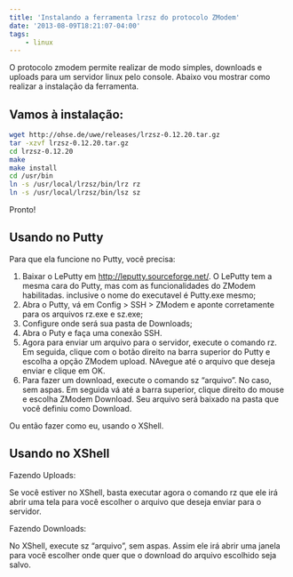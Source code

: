 ```yaml
---
title: 'Instalando a ferramenta lrzsz do protocolo ZModem'
date: '2013-08-09T18:21:07-04:00'
tags:
    - linux
---
```


O protocolo zmodem permite realizar de modo simples, downloads e uploads para um servidor linux pelo console. Abaixo vou mostrar como realizar a instalação da ferramenta.

## Vamos à instalação:

```bash
wget http://ohse.de/uwe/releases/lrzsz-0.12.20.tar.gz  
tar -xzvf lrzsz-0.12.20.tar.gz  
cd lrzsz-0.12.20  
make  
make install  
cd /usr/bin  
ln -s /usr/local/lrzsz/bin/lrz rz  
ln -s /usr/local/lrzsz/bin/lsz sz
```

Pronto!

## Usando no Putty

Para que ela funcione no Putty, você precisa:

1. Baixar o LePutty em <http://leputty.sourceforge.net/>. O LePutty tem a mesma cara do Putty, mas com as funcionalidades do ZModem habilitadas. inclusive o nome do executavel é Putty.exe mesmo;  
2. Abra o Putty, vá em Config > SSH > ZModem e aponte corretamente para os arquivos rz.exe e sz.exe;  
3. Configure onde será sua pasta de Downloads;  
4. Abra o Puty e faça uma conexão SSH.  
5. Agora para enviar um arquivo para o servidor, execute o comando rz. Em seguida, clique com o botão direito na barra superior do Putty e escolha a opção ZModem upload. NAvegue até o arquivo que deseja enviar e clique em OK.  
6. Para fazer um download, execute o comando sz “arquivo”. No caso, sem aspas. Em seguida vá até a barra superior, clique direito do mouse e escolha ZModem Download. Seu arquivo será baixado na pasta que você definiu como Download.

Ou então fazer como eu, usando o XShell.

## Usando no XShell

Fazendo Uploads:

Se você estiver no XShell, basta executar agora o comando rz que ele irá abrir uma tela para você escolher o arquivo que deseja enviar para o servidor.

Fazendo Downloads:

No XShell, execute sz “arquivo”, sem aspas. Assim ele irá abrir uma janela para você escolher onde quer que o download do arquivo escolhido seja salvo.
